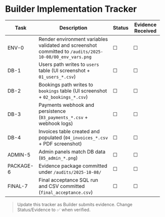# Builder Implementation Tracker

| Task | Description | Status | Evidence Received |
|------|-------------|--------|--------------------|
| ENV-0 | Render environment variables validated and screenshot committed to `/audits/2025-10-08/00_env_vars.png` | ☐ | ☐ |
| DB-1 | Users path writes to `users` table (UI screenshot + `01_users_*.csv`) | ☐ | ☐ |
| DB-2 | Bookings path writes to `bookings` table (UI screenshot + `02_bookings_*.csv`) | ☐ | ☐ |
| DB-3 | Payments webhook and persistence (`03_payments_*.csv` + webhook logs) | ☐ | ☐ |
| DB-4 | Invoices table created and populated (`04_invoices_*.csv` + PDF screenshot) | ☐ | ☐ |
| ADMIN-5 | Admin panels match DB data (`05_admin_*.png`) | ☐ | ☐ |
| PACKAGE-6 | Evidence package committed under `/audits/2025-10-08/` | ☐ | ☐ |
| FINAL-7 | Final acceptance SQL run and CSV committed (`final_acceptance.csv`) | ☐ | ☐ |

> Update this tracker as Builder submits evidence. Change Status/Evidence to ✅ when verified.
